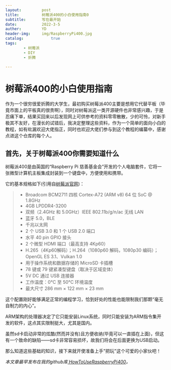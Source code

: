 ```yaml
---
layout:         post
title:          树莓派400的小白使用指南0
subtitle:       写在最开始
date:           2022-3-5
auther:         YD
header-img:     img/RaspberryPi400.jpg
catalog:            true
tags:
        - 树莓派
        - DIY
        - 折腾

---
```


# 树莓派400的小白使用指南

作为一个很穷很爱折腾的大学生，最初购买树莓派400主要是想用它代替平板（毕竟市面上的平板真的很贵啊），同时对树莓派这一类开源硬件也非常感兴趣，于是忍痛下单，结果买回来以后发现网上可供参考的资料零零散散，少的可怜，对新手极其不友好，在漫长的试错后，我决定整理这些资料，作为一个简单的面向小白的教程，如有纰漏欢迎大佬指正，同时也欢迎大佬们参与到这个教程的编纂中，感谢点进这个仓库的每个人。

## 首先，关于树莓派400你需要知道什么

树莓派400是由英国的“Raspberry Pi 慈善基金会”开发的个人电脑套件，它将一张微型计算机主板集成封装到一个键盘中，方便使用和携带。

它的基本规格如下(引用自[树莓派官网](https://www.raspberrypi.com/products/raspberry-pi-400/specifications/))：
>* Broadcom BCM2711 四核 Cortex-A72 (ARM v8) 64 位 SoC @ 1.8GHz
>* 4GB LPDDR4-3200
>* 双频（2.4GHz 和 5.0GHz）IEEE 802.11b/g/n/ac 无线 LAN
>* 蓝牙 5.0，BLE
>* 千兆以太网
>* 2 个 USB 3.0 和 1 个 USB 2.0 端口
>* 水平 40 pin GPIO 接头
>* 2 个微型 HDMI 端口（最高支持 4Kp60）
>* H.265（4Kp60解码）；H.264（1080p60 解码，1080p30 编码）；OpenGL ES 3.1、Vulkan 1.0
>* 用于操作系统和数据存储的 MicroSD 卡插槽
>* 78 键或 79 键紧凑型键盘（取决于区域变体）
>* 5V DC 通过 USB 连接器
>* 工作温度：0°C 至 50°C 环境温度
>* 最大尺寸 286 mm × 122 mm × 23 mm

这个配置刚好能够满足正常的编程学习，恰到好处的性能也能限制我们那颗“毫无自制力的内心”。

ARM架构的处理器决定了它只能安装Linux系统，同时只能安装为ARM指令集开发的软件，这点其实限制挺大，尤其是国内。

虽然sd卡启动非常的炫酷(然而并没有)且方便收纳(毕竟可以一直插在上面)，但这有一个致命的缺陷——sd卡非常容易损坏，故我们将会在后面更换为USB启动。

那么知道这些基础的知识，接下来就开使准备上手"把玩"这个可爱的小家伙吧！

*本文章最早发布在我的github库[ HowToUseRaspberryPi400](https://github.com/devilYD/HowToUseRaspberryPi400)。*